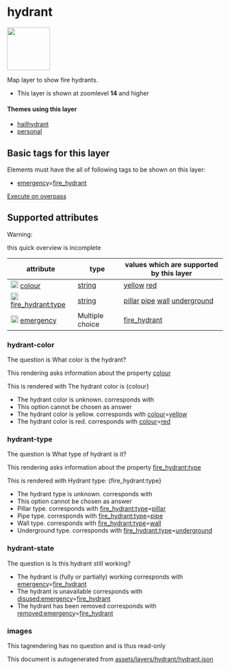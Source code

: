 

 hydrant 
=========



<img src='https://mapcomplete.osm.be/./assets/themes/hailhydrant/hydrant.svg' height="100px"> 

Map layer to show fire hydrants.






  - This layer is shown at zoomlevel **14** and higher




#### Themes using this layer 





  - [hailhydrant](https://mapcomplete.osm.be/hailhydrant)
  - [personal](https://mapcomplete.osm.be/personal)




 Basic tags for this layer 
---------------------------



Elements must have the all of following tags to be shown on this layer:



  - <a href='https://wiki.openstreetmap.org/wiki/Key:emergency' target='_blank'>emergency</a>=<a href='https://wiki.openstreetmap.org/wiki/Tag:emergency%3Dfire_hydrant' target='_blank'>fire_hydrant</a>


[Execute on overpass](http://overpass-turbo.eu/?Q=%5Bout%3Ajson%5D%5Btimeout%3A90%5D%3B(%20%20%20%20nwr%5B%22emergency%22%3D%22fire_hydrant%22%5D(%7B%7Bbbox%7D%7D)%3B%0A)%3Bout%20body%3B%3E%3Bout%20skel%20qt%3B)



 Supported attributes 
----------------------



Warning: 

this quick overview is incomplete



attribute | type | values which are supported by this layer
----------- | ------ | ------------------------------------------
[<img src='https://mapcomplete.osm.be/assets/svg/statistics.svg' height='18px'>](https://taginfo.openstreetmap.org/keys/colour#values) [colour](https://wiki.openstreetmap.org/wiki/Key:colour) | [string](../SpecialInputElements.md#string) | [yellow](https://wiki.openstreetmap.org/wiki/Tag:colour%3Dyellow) [red](https://wiki.openstreetmap.org/wiki/Tag:colour%3Dred)
[<img src='https://mapcomplete.osm.be/assets/svg/statistics.svg' height='18px'>](https://taginfo.openstreetmap.org/keys/fire_hydrant:type#values) [fire_hydrant:type](https://wiki.openstreetmap.org/wiki/Key:fire_hydrant:type) | [string](../SpecialInputElements.md#string) | [pillar](https://wiki.openstreetmap.org/wiki/Tag:fire_hydrant:type%3Dpillar) [pipe](https://wiki.openstreetmap.org/wiki/Tag:fire_hydrant:type%3Dpipe) [wall](https://wiki.openstreetmap.org/wiki/Tag:fire_hydrant:type%3Dwall) [underground](https://wiki.openstreetmap.org/wiki/Tag:fire_hydrant:type%3Dunderground)
[<img src='https://mapcomplete.osm.be/assets/svg/statistics.svg' height='18px'>](https://taginfo.openstreetmap.org/keys/emergency#values) [emergency](https://wiki.openstreetmap.org/wiki/Key:emergency) | Multiple choice | [fire_hydrant](https://wiki.openstreetmap.org/wiki/Tag:emergency%3Dfire_hydrant) [](https://wiki.openstreetmap.org/wiki/Tag:emergency%3D) [](https://wiki.openstreetmap.org/wiki/Tag:emergency%3D)




### hydrant-color 



The question is  What color is the hydrant?

This rendering asks information about the property  [colour](https://wiki.openstreetmap.org/wiki/Key:colour) 

This is rendered with The hydrant color is {colour}





  - The hydrant color is unknown. corresponds with 
  - This option cannot be chosen as answer
  - The hydrant color is yellow. corresponds with <a href='https://wiki.openstreetmap.org/wiki/Key:colour' target='_blank'>colour</a>=<a href='https://wiki.openstreetmap.org/wiki/Tag:colour%3Dyellow' target='_blank'>yellow</a>
  - The hydrant color is red. corresponds with <a href='https://wiki.openstreetmap.org/wiki/Key:colour' target='_blank'>colour</a>=<a href='https://wiki.openstreetmap.org/wiki/Tag:colour%3Dred' target='_blank'>red</a>




### hydrant-type 



The question is  What type of hydrant is it?

This rendering asks information about the property  [fire_hydrant:type](https://wiki.openstreetmap.org/wiki/Key:fire_hydrant:type) 

This is rendered with  Hydrant type: {fire_hydrant:type}





  - The hydrant type is unknown. corresponds with 
  - This option cannot be chosen as answer
  - Pillar type. corresponds with <a href='https://wiki.openstreetmap.org/wiki/Key:fire_hydrant:type' target='_blank'>fire_hydrant:type</a>=<a href='https://wiki.openstreetmap.org/wiki/Tag:fire_hydrant:type%3Dpillar' target='_blank'>pillar</a>
  - Pipe type. corresponds with <a href='https://wiki.openstreetmap.org/wiki/Key:fire_hydrant:type' target='_blank'>fire_hydrant:type</a>=<a href='https://wiki.openstreetmap.org/wiki/Tag:fire_hydrant:type%3Dpipe' target='_blank'>pipe</a>
  - Wall type. corresponds with <a href='https://wiki.openstreetmap.org/wiki/Key:fire_hydrant:type' target='_blank'>fire_hydrant:type</a>=<a href='https://wiki.openstreetmap.org/wiki/Tag:fire_hydrant:type%3Dwall' target='_blank'>wall</a>
  - Underground type. corresponds with <a href='https://wiki.openstreetmap.org/wiki/Key:fire_hydrant:type' target='_blank'>fire_hydrant:type</a>=<a href='https://wiki.openstreetmap.org/wiki/Tag:fire_hydrant:type%3Dunderground' target='_blank'>underground</a>




### hydrant-state 



The question is  Is this hydrant still working?





  - The hydrant is (fully or partially) working corresponds with <a href='https://wiki.openstreetmap.org/wiki/Key:emergency' target='_blank'>emergency</a>=<a href='https://wiki.openstreetmap.org/wiki/Tag:emergency%3Dfire_hydrant' target='_blank'>fire_hydrant</a>
  - The hydrant is unavailable corresponds with <a href='https://wiki.openstreetmap.org/wiki/Key:disused:emergency' target='_blank'>disused:emergency</a>=<a href='https://wiki.openstreetmap.org/wiki/Tag:disused:emergency%3Dfire_hydrant' target='_blank'>fire_hydrant</a>
  - The hydrant has been removed corresponds with <a href='https://wiki.openstreetmap.org/wiki/Key:removed:emergency' target='_blank'>removed:emergency</a>=<a href='https://wiki.openstreetmap.org/wiki/Tag:removed:emergency%3Dfire_hydrant' target='_blank'>fire_hydrant</a>




### images 



This tagrendering has no question and is thus read-only

 

This document is autogenerated from [assets/layers/hydrant/hydrant.json](https://github.com/pietervdvn/MapComplete/blob/develop/assets/layers/hydrant/hydrant.json)